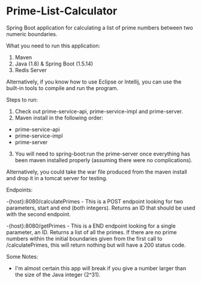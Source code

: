 # Prime-List-Calculator
Spring Boot application for calculating a list of prime numbers between two numeric boundaries.

What you need to run this application:
1. Maven
2. Java (1.8) & Spring Boot (1.5.14)
3. Redis Server

Alternatively, if you know how to use Eclipse or Intellij, you can use the built-in tools to compile and run the program.

Steps to run:
1. Check out prime-service-api, prime-service-impl and prime-server.
2. Maven install in the following order:
  - prime-service-api
  - prime-service-impl
  - prime-server
3. You will need to spring-boot:run the prime-server once everything has been maven installed properly (assuming there were no complications).

Alternatively, you could take the war file produced from the maven install and drop it in a tomcat server for testing.

Endpoints:

-{host}:8080/calculatePrimes - This is a POST endpoint looking for two parameters, start and end (both integers). Returns an ID that should be used with the second endpoint.

-{host}:8080/getPrimes - This is a END endpoint looking for a single parameter, an ID. Returns a list of all the primes. If there are no prime numbers within the initial boundaries given from the first call to /calculatePrimes, this will return nothing but will have a 200 status code.

Some Notes:
- I'm almost certain this app will break if you give a number larger than the size of the Java integer (2^31).

